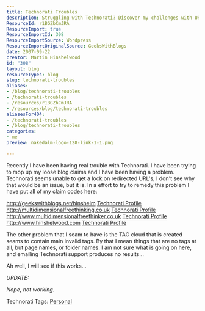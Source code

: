 ```yaml
---
title: Technorati Troubles
description: Struggling with Technorati? Discover my challenges with URL redirects and invalid tags, and join the conversation on resolving these blogging issues.
ResourceId: r1BGZbCmJRA
ResourceImport: true
ResourceImportId: 308
ResourceImportSource: Wordpress
ResourceImportOriginalSource: GeeksWithBlogs
date: 2007-09-22
creator: Martin Hinshelwood
id: "308"
layout: blog
resourceTypes: blog
slug: technorati-troubles
aliases:
- /blog/technorati-troubles
- /technorati-troubles
- /resources/r1BGZbCmJRA
- /resources/blog/technorati-troubles
aliasesFor404:
- /technorati-troubles
- /blog/technorati-troubles
categories:
- me
preview: nakedalm-logo-128-link-1-1.png

---
```

Recently I have been having real trouble with Technorati. I have been trying to mop up my loose blog claims and I have been having a problem. Technorati seems unable to get a lock on redirected URL's, I don't see why that would be an issue, but it is. In a effort to try to remedy this problem I have put all of my claim codes here:

http://geekswithblogs.net/hinshelm [Technorati Profile](http://technorati.com/claim/ij24upgg)  
http://multidimensionalfreethinking.co.uk [Technorati Profile](http://technorati.com/claim/xp8q48qx6)  
http://www.multidimensionalfreethinker.co.uk [Technorati Profile](http://technorati.com/claim/i9cexgbcr)  
http://www.hinshelwood.com [Technorati Profile](http://technorati.com/claim/vbgrtargkp)

The other problem that I seam to have is the TAG cloud that is created seams to contain main invalid tags. By that I mean things that are no tags at all, but page names, or folder names. I am not sure what is going on here, and emailing Technorati support produces no results...

Ah well, I will see if this works...

_UPDATE:_

_Nope, not working._

Technorati Tags: [Personal](http://technorati.com/tags/Personal)
